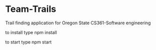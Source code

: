 # Team-Trails
Trail finding application for Oregon State CS361-Software engineering

to install type npm install

to start type npm start
